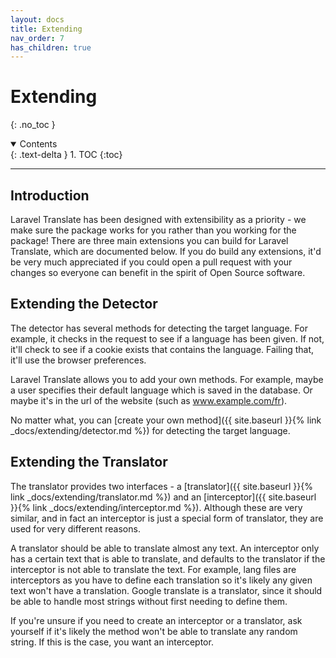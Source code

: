 ```yaml
---
layout: docs
title: Extending
nav_order: 7
has_children: true
---
```



# Extending
{: .no_toc }

<details open markdown="block">
  <summary>
    Contents
  </summary>
  {: .text-delta }
1. TOC
{:toc}
</details>

---

## Introduction

Laravel Translate has been designed with extensibility as a priority - we make sure the package works for you rather than you working for the package! There are three main extensions you can build for Laravel Translate, which are documented below. If you do build any extensions, it'd be very much appreciated if you could open a pull request with your changes so everyone can benefit in the spirit of Open Source software.

## Extending the Detector

The detector has several methods for detecting the target language. For example, it checks in the request to see if a language has been given. If not, it'll check to see if a cookie exists that contains the language. Failing that, it'll use the browser preferences.

Laravel Translate allows you to add your own methods. For example, maybe a user specifies their default language which is saved in the database. Or maybe it's in the url of the website (such as www.example.com/fr).

No matter what, you can [create your own method]({{ site.baseurl }}{% link _docs/extending/detector.md %}) for detecting the target language.

## Extending the Translator

The translator provides two interfaces - a [translator]({{ site.baseurl }}{% link _docs/extending/translator.md %}) and an [interceptor]({{ site.baseurl }}{% link _docs/extending/interceptor.md %}). Although these are very similar, and in fact an interceptor is just a special form of translator, they are used for very different reasons.

A translator should be able to translate almost any text. An interceptor only has a certain text that is able to translate, and defaults to the translator if the interceptor is not able to translate the text. For example, lang files are interceptors as you have to define each translation so it's likely any given text won't have a translation. Google translate is a translator, since it should be able to handle most strings without first needing to define them.

If you're unsure if you need to create an interceptor or a translator, ask yourself if it's likely the method won't be able to translate any random string. If this is the case, you want an interceptor.
